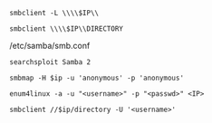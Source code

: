 ```
smbclient -L \\\\$IP\\
```

```
smbclient \\\\$IP\\DIRECTORY
```

/etc/samba/smb.conf

```
searchsploit Samba 2
```

```
smbmap -H $ip -u 'anonymous' -p 'anonymous'
```

```
enum4linux -a -u "<username>" -p "<passwd>" <IP>
```

```
smbclient //$ip/directory -U '<username>'
```



